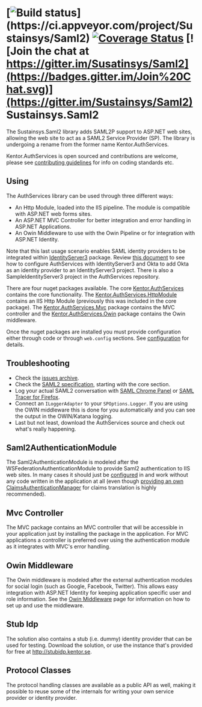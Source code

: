 [![Build status](https://ci.appveyor.com/api/projects/status/kf9r7lh4mh28rg2d?branch=master&svg=true&passingText=master%20-%20OK&failingText=master%20-%20Failed!&pendingText=master%20-%20Pending...)](https://ci.appveyor.com/project/Sustainsys/Saml2)
[![Coverage Status](https://coveralls.io/repos/github/Sustainsys/Saml2/badge.svg?branch=master)](https://coveralls.io/github/Sustainsys/Saml2?branch=master)
[![Join the chat at https://gitter.im/Susatinsys/Saml2](https://badges.gitter.im/Join%20Chat.svg)](https://gitter.im/Sustainsys/Saml2)
Sustainsys.Saml2
=============

The Sustainsys.Saml2 library adds SAML2P support to ASP.NET web sites, allowing the web site
to act as a SAML2 Service Provider (SP).
The library is undergoing a rename from the former name Kentor.AuthServices.

Kentor.AuthServices is open sourced and contributions are welcome, please see 
[contributing guidelines](CONTRIBUTING.md) for info on coding standards etc.

## Using
The AuthServices library can be used through three different ways:

* An Http Module, loaded into the IIS pipeline. The module is compatible with ASP.NET web 
forms sites.
* An ASP.NET MVC Controller for better integration and error handling in ASP.NET Applications.
* An Owin Middleware to use with the Owin Pipeline or for integration with ASP.NET Identity.

Note that this last usage scenario enables SAML identity providers to be integrated within
[IdentityServer3](https://github.com/IdentityServer/IdentityServer3) package.  Review [this document](doc/IdentityServer3Okta.md) to see how to configure AuthServices
with IdentityServer3 and Okta to add Okta as an identity provider to an IdentityServer3 project. There is also a SampleIdentityServer3 project in the AuthServices repository.

There are four nuget packages available. The core 
[Kentor.AuthServices](https://www.nuget.org/packages/Kentor.AuthServices/) contains the core
functionality. The [Kentor.AuthServices.HttpModule](https://www.nuget.org/packages/Kentor.AuthServices.HttpModule/)
contains an IIS Http Module (previously this was included in the core package). 
The [Kentor.AuthServices.Mvc](https://www.nuget.org/packages/Kentor.AuthServices.Mvc/)
package contains the MVC controller and the [Kentor.AuthServices.Owin](https://www.nuget.org/packages/Kentor.AuthServices.Owin/)
package contains the Owin middleware.

Once the nuget packages are installed you must provide configuration either through code
or through `web.config` sections.
See [configuration](doc/Configuration.md) for details.

## Troubleshooting

* Check the [issues archive](https://github.com/KentorIT/authservices/issues).
* Check the [SAML2 specification](http://saml.xml.org/saml-specifications), starting with the core section.
* Log your actual SAML2 conversation with [SAML Chrome Panel](https://chrome.google.com/webstore/detail/saml-chrome-panel/paijfdbeoenhembfhkhllainmocckace) or [SAML Tracer for Firefox](https://addons.mozilla.org/sv-se/firefox/addon/saml-tracer/).
* Connect an `ILoggerAdapter` to your `SPOptions.Logger`. If you are using the OWIN middleware this is done for you automatically and you can see the output in the OWIN/Katana logging.
* Last but not least, download the AuthServices source and check out what's really happening.

## Saml2AuthenticationModule
The Saml2AuthenticationModule is modeled after the WSFederationAuthenticationModule
to provide Saml2 authentication to IIS web sites. In many cases it should just be
[configured](doc/Configuration.md) in and work without any code written in the application 
at all (even though [providing an own ClaimsAuthenticationManager](doc/ClaimsAuthenticationManager.md)
for claims translation is highly recommended).

## Mvc Controller
The MVC package contains an MVC controller that will be accessible in your application just
by installing the package in the application. For MVC applications a controller is preferred
over using the authentication module as it integrates with MVC's error handling.

## Owin Middleware
The Owin middleware is modeled after the external authentication modules for social login
(such as Google, Facebook, Twitter). This allows easy integration with ASP.NET Identity 
for keeping application specific user and role information. See the 
[Owin Middleware](doc/OwinMiddleware.md) page for information on how to set up and use the middleware.

## Stub Idp
The solution also contains a stub (i.e. dummy) identity provider that can be used for testing.
Download the solution, or use the instance that's provided for free at http://stubidp.kentor.se.

## Protocol Classes
The protocol handling classes are available as a public API as well, making it possible to 
reuse some of the internals for writing your own service provider or identity provider.
